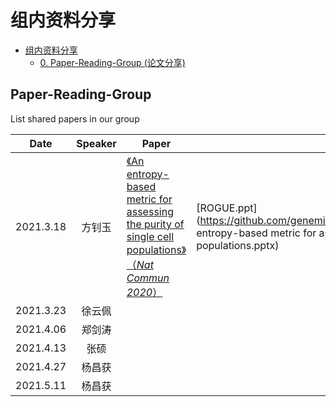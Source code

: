 # 组内资料分享

- [组内资料分享](#组内资料分享)
  - [0. Paper-Reading-Group (论文分享)](#Paper-Reading-Group)

## Paper-Reading-Group

List shared papers in our group

| Date      | Speaker | Paper                                                        | Slides                                                       | Keywords |
| --------- | :-----: | ------------------------------------------------------------ | ------------------------------------------------------------ | -------- |
| 2021.3.18 | 方钊玉  | [《An entropy-based metric for assessing the purity of single cell populations》 （*Nat Commun 2020*） ](https://www.nature.com/articles/s41467-020-16904-3) | [ROGUE.ppt](https://github.com/genemine/journalClub/blob/main/slides/An entropy-based metric for assessing the purity of single cell populations.pptx) | 单细胞   |
| 2021.3.23 | 徐云佩  |                                                              |                                                              |          |
| 2021.4.06 | 郑剑涛  |                                                              |                                                              |          |
| 2021.4.13 |  张硕   |                                                              |                                                              |          |
| 2021.4.27 | 杨昌获  |                                                              |                                                              |          |
| 2021.5.11 | 杨昌获  |                                                              |                                                              |          |
